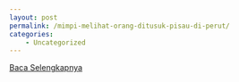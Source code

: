 ```yaml
---
layout: post
permalink: /mimpi-melihat-orang-ditusuk-pisau-di-perut/
categories:
    - Uncategorized
---
```


[Baca Selengkapnya](/08)
